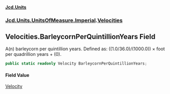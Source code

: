 #### [Jcd.Units](index.md 'index')
### [Jcd.Units.UnitsOfMeasure.Imperial](Jcd.Units.UnitsOfMeasure.Imperial.md 'Jcd.Units.UnitsOfMeasure.Imperial').[Velocities](Velocities.md 'Jcd.Units.UnitsOfMeasure.Imperial.Velocities')

## Velocities.BarleycornPerQuintillionYears Field

A(n) barleycorn per quintillion years. Defined as: ((1.0/36.0)/(1000.0)) × foot per quadrillion years + (0).

```csharp
public static readonly Velocity BarleycornPerQuintillionYears;
```

#### Field Value
[Velocity](Velocity.md 'Jcd.Units.UnitTypes.Velocity')